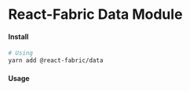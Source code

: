 # React-Fabric Data Module

#### Install

```bash
# Using
yarn add @react-fabric/data
```

#### Usage
